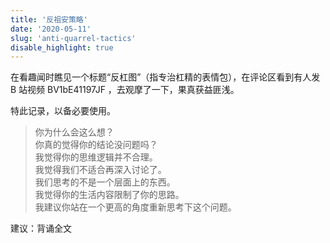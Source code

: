 ```yaml
---
title: '反祖安策略'
date: '2020-05-11'
slug: 'anti-quarrel-tactics'
disable_highlight: true
---
```


在看趣闻时瞧见一个标题“反杠图”（指专治杠精的表情包），在评论区看到有人发 B 站视频 BV1bE41197JF ，去观摩了一下，果真获益匪浅。

特此记录，以备必要使用。

> 你为什么会这么想？  
> 你真的觉得你的结论没问题吗？  
> 我觉得你的思维逻辑并不合理。  
> 我觉得我们不适合再深入讨论了。  
> 我们思考的不是一个层面上的东西。  
> 我觉得你的生活内容限制了你的思路。  
> 我建议你站在一个更高的角度重新思考下这个问题。

建议：背诵全文
